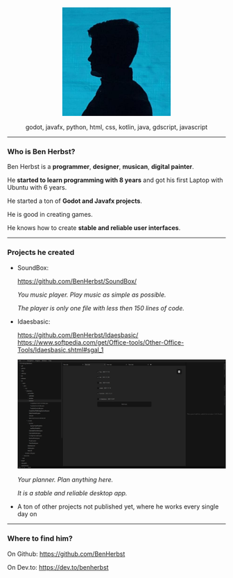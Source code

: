 <br>
<p align="center">
  <img src="benherbst.jpeg" width=250>
  </br>
</p>
<p align="center">
  godot, javafx, python, html, css, kotlin, java, gdscript, javascript
  </br>
</p>

___

### Who is Ben Herbst?
Ben Herbst is a **programmer**, **designer**, **musican**, **digital painter**.

He **started to learn programming with 8 years** and got his first Laptop with Ubuntu with 6 years.

He started a ton of **Godot and Javafx projects**.

He is good in creating games.

He knows how to create **stable and reliable user interfaces**.

___

### Projects he created

- SoundBox:

  https://github.com/BenHerbst/SoundBox/

  _You music player. Play music as simple as possible._

  _The player is only one file with less then 150 lines of code._

- Idaesbasic:

  https://github.com/BenHerbst/Idaesbasic/
  https://www.softpedia.com/get/Office-tools/Other-Office-Tools/Idaesbasic.shtml#sgal_1
  
  ![Idaesbasic screenshot](idaesbasic.png)
  
  _Your planner. Plan anything here._
  
  _It is a stable and reliable desktop app._


- A ton of other projects not published yet, where he works every single day on

___

### Where to find him?

On Github: https://github.com/BenHerbst

On Dev.to: https://dev.to/benherbst
